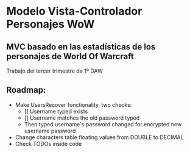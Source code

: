 # Modelo Vista-Controlador Personajes WoW
## MVC basado en las estadísticas de los personajes de World Of Warcraft
Trabajo del tercer trimestre de 1º DAW

## Roadmap:
- Make UsersRecover functionality, two checks:
	- [] Username typed exists
	- [] Username matches the old password typed
	- Then typed username's password changed for encrypted new username password
- Change characters table floating values from DOUBLE to DECIMAL
- Check TODOs inside code
